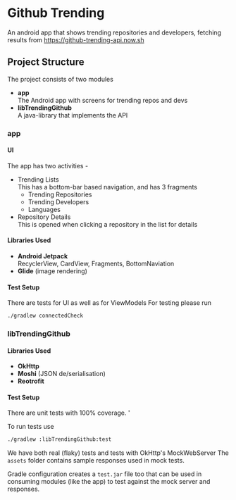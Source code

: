 # Github Trending
An android app that shows trending repositories and developers, fetching
results from <https://github-trending-api.now.sh>

## Project Structure
The project consists of two modules
- **app**  
  The Android app with screens for trending repos and devs
- **libTrendingGithub**  
  A java-library that implements the API

### app

#### UI

The app has two activities -
- Trending Lists  
  This has a bottom-bar based navigation, and has 3 fragments
  - Trending Repositories
  - Trending Developers
  - Languages
- Repository Details  
  This is opened when clicking a repository in the list for details


#### Libraries Used
- **Android Jetpack**  
  RecyclerView, CardView, Fragments, BottomNaviation
- **Glide** (image rendering)

#### Test Setup

There are tests for UI as well as for ViewModels
For testing please run

```sh
./gradlew connectedCheck
```

### libTrendingGithub

#### Libraries Used
- **OkHttp**
- **Moshi** (JSON de/serialisation)
- **Reotrofit**

#### Test Setup
There are unit tests with 100% coverage. '

To run tests use

```sh
./gradlew :libTrendingGithub:test
```

We have both real (flaky) tests and tests with OkHttp's MockWebServer
The `assets` folder contains sample responses used in mock tests.

Gradle configuration creates a `test.jar` file too that can be
used in consuming modules (like the app) to test against the mock
server and responses.
